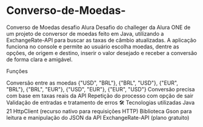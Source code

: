 # Converso-de-Moedas-
Converso de Moedas desafio Alura
Desafio do challeger da Alura ONE de um projeto de conversor de moedas feito em Java, utilizando a ExchangeRate-API para buscar as taxas de câmbio atualizadas. A aplicação funciona no console e permite ao usuário escolha moedas, dentre as opções, de origem e destino, inserir o valor desejado e receber a conversão de forma clara e amigável.

Funções

Conversão entre as moedas
                {"USD", "BRL"},
                {"BRL", "USD"},
                {"EUR", "BRL"},
                {"BRL", "EUR"},
                {"USD", "EUR"},
                {"EUR", "USD"}
Conversão precisa com base em taxas reais da API
Repetição do processo com opção de sair
Validação de entradas e tratamento de erros
🛠️ Tecnologias utilizadas
Java 21 
HttpClient (recurso nativo para requisições HTTP)
Biblioteca Gson para leitura e manipulação do JSON da API
ExchangeRate-API (plano gratuito)
